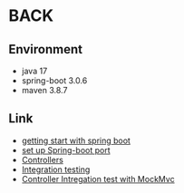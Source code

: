 # BACK

## Environment

* java 17
* spring-boot 3.0.6
* maven 3.8.7

## Link

* [getting start with spring boot](https://spring.io/guides/gs/spring-boot/)
* [set up Spring-boot port](https://www.baeldung.com/spring-boot-change-port)
* [Controllers](https://www.baeldung.com/spring-controller-vs-restcontroller)
* [Integration testing](https://en.wikipedia.org/wiki/Integration_testing)
* [Controller Intregation test with MockMvc](https://www.baeldung.com/integration-testing-in-spring)